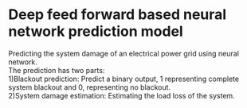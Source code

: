 # Deep feed forward based neural network prediction model

Predicting the system damage of an electrical power grid using neural network.\
The prediction has two parts:\
1)Blackout prediction: Predict a binary output, 1 representing complete system blackout and 0, representing no blackout.\
2)System damage estimation: Estimating the load loss of the system.




